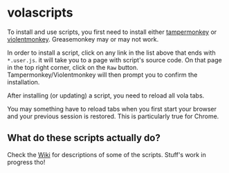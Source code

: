 # volascripts

To install and use scripts, you first need to install either [tampermonkey](https://www.tampermonkey.net/) or [violentmonkey](https://addons.mozilla.org/firefox/addon/violentmonkey/). Greasemonkey may or may not work.

In order to install a script, click on any link in the list above that ends with `*.user.js`.
it will take you to a page with script's source code. On that page in the top right corner, click on the `Raw` button.
Tampermonkey/Violentmonkey will then prompt you to confirm the installation.

After installing (or updating) a script, you need to reload all vola tabs.

You may something have to reload tabs when you first start your browser and your previous session is restored. This is particularly true for Chrome.

## What do these scripts actually do?

Check the [Wiki](https://github.com/volafiled/volascripts/wiki) for descriptions of some of the
scripts. Stuff's work in progress tho!
